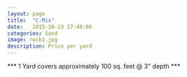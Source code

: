 ```yaml
---
layout: page
title:  "C-Mix"
date:   2015-10-23 17:40:06
categories: Sand
image: rock1.jpg
description: Price per yard
---
```

*** 1 Yard covers approximately 100 sq. feet @ 3" depth ***
